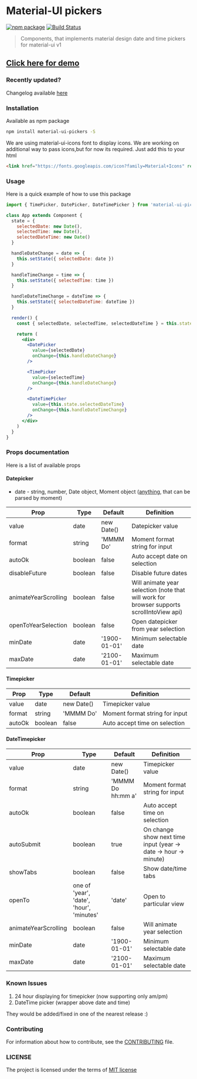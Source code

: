 # Material-UI pickers
[![npm package](https://img.shields.io/npm/v/material-ui-pickers.svg)](https://www.npmjs.org/package/material-ui-pickers)
[![Build Status](https://api.travis-ci.org/dmtrKovalenko/material-ui-pickers.svg?branch=master)](https://travis-ci.org/dmtrKovalenko/material-ui-pickers)
> Components, that implements material design date and time pickers for material-ui v1

## [Click here for demo](https://material-ui-pic.firebaseapp.com/)

### Recently updated?
Changelog available [here](https://github.com/dmtrKovalenko/material-ui-pickers/releases)

### Installation
Available as npm package
```sh
npm install material-ui-pickers -S
```

We are using material-ui-icons font to display icons. We are working on additional way to pass icons,but for now its required. Just add this to your html 
```html
<link href="https://fonts.googleapis.com/icon?family=Material+Icons" rel="stylesheet">
```

### Usage
Here is a quick example of how to use this package

```jsx
import { TimePicker, DatePicker, DateTimePicker } from 'material-ui-pickers'

class App extends Component {
  state = {
    selectedDate: new Date(),
    selectedTime: new Date(),
    selectedDateTime: new Date()
  }

  handleDateChange = date => {
    this.setState({ selectedDate: date })
  }

  handleTimeChange = time => {
    this.setState({ selectedTime: time })
  }

  handleDateTimeChange = dateTime => {
    this.setState({ selectedDateTime: dateTime })
  }

  render() {
    const { selectedDate, selectedTime, selectedDateTime } = this.state

    return (
      <div>
        <DatePicker
          value={selectedDate}
          onChange={this.handleDateChange}
        />

        <TimePicker
          value={selectedTime}
          onChange={this.handleDateChange}
        />

        <DateTimePicker
          value={this.state.selectedDateTime}
          onChange={this.handleDateTimeChange}
        />
      </div>
    )
  }
}
```

### Props documentation
Here is a list of available props

#### Datepicker
* date - string, number, Date object, Moment object ([anything](https://momentjs.com/docs/#/parsing/), that can be parsed by moment)

Prop | Type | Default | Definition
------------ | ------------- | ------------- | -------------
value | date | new Date() | Datepicker value
format | string | 'MMMM Do' | Moment format string for input
autoOk | boolean | false | Auto accept date on selection
disableFuture | boolean | false | Disable future dates
animateYearScrolling | boolean | false | Will animate year selection (note that will work for browser supports scrollIntoView api)
openToYearSelection | boolean | false | Open datepicker from year selection
minDate | date | '1900-01-01' | Minimum selectable date
maxDate | date | '2100-01-01' | Maximum selectable date

#### Timepicker
Prop | Type | Default | Definition
------------ | ------------- | ------------- | -------------
value | date | new Date() | Timepicker value
format | string | 'MMMM Do' | Moment format string for input
autoOk | boolean | false | Auto accept time on selection

#### DateTimepicker
Prop | Type | Default | Definition
------------ | ------------- | ------------- | -------------
value | date | new Date() | Timepicker value
format | string | 'MMMM Do hh:mm a' | Moment format string for input
autoOk | boolean | false | Auto accept time on selection
autoSubmit | boolean | true | On change show next time input (year -> date -> hour -> minute)
showTabs | boolean | false | Show date/time tabs
openTo | one of 'year', 'date', 'hour', 'minutes' | 'date' | Open to particular view
animateYearScrolling | boolean | false | Will animate year selection
minDate | date | '1900-01-01' | Minimum selectable date
maxDate | date | '2100-01-01' | Maximum selectable date

### Known Issues
1. 24 hour displaying for timepicker (now supporting only am/pm)
2. DateTime picker (wrapper above date and time)

They would be added/fixed in one of the nearest release :)

### Contributing
For information about how to contribute, see the [CONTRIBUTING](https://github.com/dmtrKovalenko/material-ui-pickers/blob/master/CONTRIBUTING.md) file.

### LICENSE
The project is licensed under the terms of [MIT license](https://github.com/dmtrKovalenko/material-ui-pickers/blob/master/LICENSE)
